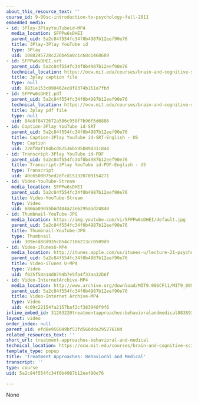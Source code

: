 ```yaml
---
about_this_resource_text: ''
course_id: 9-00sc-introduction-to-psychology-fall-2011
embedded_media:
- id: 3Play-3PlayYouTubeid-MP4
  media_location: SFPPw6sDHEI
  parent_uid: 5a2c84f554fc34f0b4987b12eef90e76
  title: 3Play-3Play YouTube id
  type: 3Play
  uid: 1088245728c226be5a8c1c68c1468689
- id: SFPPw6sDHEI.srt
  parent_uid: 5a2c84f554fc34f0b4987b12eef90e76
  technical_location: https://ocw.mit.edu/courses/brain-and-cognitive-sciences/9-00sc-introduction-to-psychology-fall-2011/psychopathology-ii/treatment-approaches-behavioral-and-medical/SFPPw6sDHEI.srt
  title: 3play caption file
  type: null
  uid: 8831e153c090462ec8f8374b151a7fbd
- id: SFPPw6sDHEI.pdf
  parent_uid: 5a2c84f554fc34f0b4987b12eef90e76
  technical_location: https://ocw.mit.edu/courses/brain-and-cognitive-sciences/9-00sc-introduction-to-psychology-fall-2011/psychopathology-ii/treatment-approaches-behavioral-and-medical/SFPPw6sDHEI.pdf
  title: 3play pdf file
  type: null
  uid: 84e8f8472672a586c950f7b96f5d6886
- id: Caption-3Play YouTube id-SRT
  parent_uid: 5a2c84f554fc34f0b4987b12eef90e76
  title: Caption-3Play YouTube id-SRT-English - US
  type: Caption
  uid: 728f8af184bcd82536b595b894311844
- id: Transcript-3Play YouTube id-PDF
  parent_uid: 5a2c84f554fc34f0b4987b12eef90e76
  title: Transcript-3Play YouTube id-PDF-English - US
  type: Transcript
  uid: 40c6500075ed2dfcd151320709154271
- id: Video-YouTube-Stream
  media_location: SFPPw6sDHEI
  parent_uid: 5a2c84f554fc34f0b4987b12eef90e76
  title: Video-YouTube-Stream
  type: Video
  uid: 6866a09055b6d404a23e6295aad24840
- id: Thumbnail-YouTube-JPG
  media_location: https://img.youtube.com/vi/SFPPw6sDHEI/default.jpg
  parent_uid: 5a2c84f554fc34f0b4987b12eef90e76
  title: Thumbnail-YouTube-JPG
  type: Thumbnail
  uid: 309ecd8dd935c854c7166213cc0509d9
- id: Video-iTunesU-MP4
  media_location: http://itunes.apple.com/us/itunes-u/lecture-21-psychopathology/id501335817?i=111090563
  parent_uid: 5a2c84f554fc34f0b4987b12eef90e76
  title: Video-iTunes U-MP4
  type: Video
  uid: f825f50a14d0794b7e5fa4f33aa32b6f
- id: Video-InternetArchive-MP4
  media_location: http://www.archive.org/download/MIT9.00SCF11/MIT9_00SCF11_lec21_300k.mp4
  parent_uid: 5a2c84f554fc34f0b4987b12eef90e76
  title: Video-Internet Archive-MP4
  type: Video
  uid: 4c09c22154fa2157baf2cf383948f9f6
inline_embed_id: 31203220treatmentapproaches:behavioralandmedical88389337
layout: video
order_index: null
parent_uid: efd8e956049bf53fd560dda29527618d
related_resources_text: ''
short_url: treatment-approaches-behavioral-and-medical
technical_location: https://ocw.mit.edu/courses/brain-and-cognitive-sciences/9-00sc-introduction-to-psychology-fall-2011/psychopathology-ii/treatment-approaches-behavioral-and-medical
template_type: popup
title: 'Treatment Approaches: Behavioral and Medical'
transcript: ''
type: course
uid: 5a2c84f554fc34f0b4987b12eef90e76

---
```

None